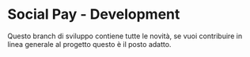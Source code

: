 # Social Pay - Development

Questo branch di sviluppo contiene tutte le novità, se vuoi contribuire in linea generale al progetto questo è il posto adatto.